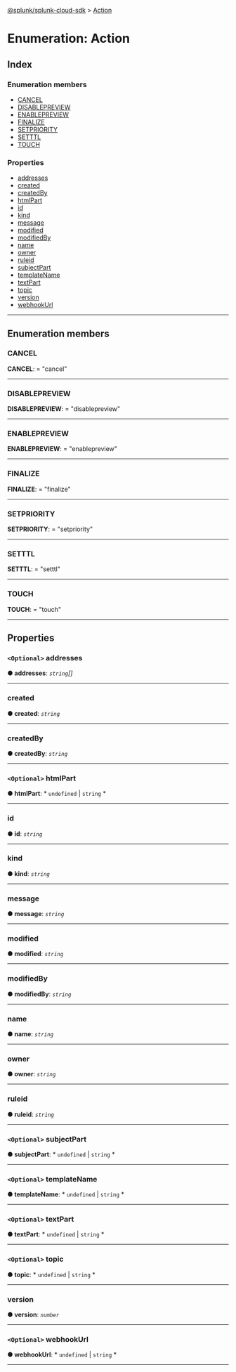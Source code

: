[@splunk/splunk-cloud-sdk](../README.md) > [Action](../enums/action.md)

# Enumeration: Action

## Index

### Enumeration members

* [CANCEL](action.md#cancel)
* [DISABLEPREVIEW](action.md#disablepreview)
* [ENABLEPREVIEW](action.md#enablepreview)
* [FINALIZE](action.md#finalize)
* [SETPRIORITY](action.md#setpriority)
* [SETTTL](action.md#setttl)
* [TOUCH](action.md#touch)

### Properties

* [addresses](action.md#addresses)
* [created](action.md#created)
* [createdBy](action.md#createdby)
* [htmlPart](action.md#htmlpart)
* [id](action.md#id)
* [kind](action.md#kind)
* [message](action.md#message)
* [modified](action.md#modified)
* [modifiedBy](action.md#modifiedby)
* [name](action.md#name)
* [owner](action.md#owner)
* [ruleid](action.md#ruleid)
* [subjectPart](action.md#subjectpart)
* [templateName](action.md#templatename)
* [textPart](action.md#textpart)
* [topic](action.md#topic)
* [version](action.md#version)
* [webhookUrl](action.md#webhookurl)

---

## Enumeration members

<a id="cancel"></a>

###  CANCEL

**CANCEL**:  = "cancel"

___
<a id="disablepreview"></a>

###  DISABLEPREVIEW

**DISABLEPREVIEW**:  = "disablepreview"

___
<a id="enablepreview"></a>

###  ENABLEPREVIEW

**ENABLEPREVIEW**:  = "enablepreview"

___
<a id="finalize"></a>

###  FINALIZE

**FINALIZE**:  = "finalize"

___
<a id="setpriority"></a>

###  SETPRIORITY

**SETPRIORITY**:  = "setpriority"

___
<a id="setttl"></a>

###  SETTTL

**SETTTL**:  = "setttl"

___
<a id="touch"></a>

###  TOUCH

**TOUCH**:  = "touch"

___

## Properties

<a id="addresses"></a>

### `<Optional>` addresses

**● addresses**: *`string`[]*

___
<a id="created"></a>

###  created

**● created**: *`string`*

___
<a id="createdby"></a>

###  createdBy

**● createdBy**: *`string`*

___
<a id="htmlpart"></a>

### `<Optional>` htmlPart

**● htmlPart**: * `undefined` &#124; `string`
*

___
<a id="id"></a>

###  id

**● id**: *`string`*

___
<a id="kind"></a>

###  kind

**● kind**: *`string`*

___
<a id="message"></a>

###  message

**● message**: *`string`*

___
<a id="modified"></a>

###  modified

**● modified**: *`string`*

___
<a id="modifiedby"></a>

###  modifiedBy

**● modifiedBy**: *`string`*

___
<a id="name"></a>

###  name

**● name**: *`string`*

___
<a id="owner"></a>

###  owner

**● owner**: *`string`*

___
<a id="ruleid"></a>

###  ruleid

**● ruleid**: *`string`*

___
<a id="subjectpart"></a>

### `<Optional>` subjectPart

**● subjectPart**: * `undefined` &#124; `string`
*

___
<a id="templatename"></a>

### `<Optional>` templateName

**● templateName**: * `undefined` &#124; `string`
*

___
<a id="textpart"></a>

### `<Optional>` textPart

**● textPart**: * `undefined` &#124; `string`
*

___
<a id="topic"></a>

### `<Optional>` topic

**● topic**: * `undefined` &#124; `string`
*

___
<a id="version"></a>

###  version

**● version**: *`number`*

___
<a id="webhookurl"></a>

### `<Optional>` webhookUrl

**● webhookUrl**: * `undefined` &#124; `string`
*

___

